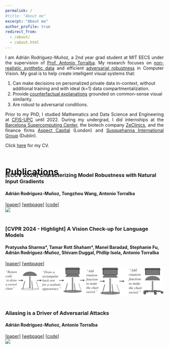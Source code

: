 ```yaml
---
permalink: /
#title: "About me"
excerpt: "About me"
author_profile: true
redirect_from: 
  - /about/
  - /about.html
---
```


<div class="intro">
<p align="justify">
I am Adrián Rodríguez-Muñoz, a 2nd year grad student at MIT EECS under the supervision of 
<a href="http://web.mit.edu/torralba/www/">Prof. Antonio Torralba</a>. My research focuses on <a href="https://mbaradad.github.io/learning_with_noise/">non-realistic synthetic data</a> and efficient <a href="https://adriarm.github.io/_pages/robustness_input_gradients/">adversarial robustness</a> in Computer Vision. 
My goal is to help create intelligent visual systems that:
<ol>
  <li>Can make decisions on personalized private data in-context, without additional training and with ideal (k=1) data compartmentalization.</li>
  <li>Provide <a href="https://jolt.law.harvard.edu/assets/articlePDFs/v31/Counterfactual-Explanations-without-Opening-the-Black-Box-Sandra-Wachter-et-al.pdf">counterfactual explanations</a> grounded on common-sense visual similarity.</li>
  <li>Are robust to adversarial conditions.</li>
</ol>
</p>

<p align="justify">
Prior to my PhD, I studied Mathematics and Data Science and Engineering at <a href="https://cfis.upc.edu/en">CFIS-UPC</a> until 2022. During my undergrad, I did internships at the <a href="https://www.bsc.es">Barcelona Supercomputing Center</a>, the biotech company <a href="https://www.zeclinics.com">ZeClinics</a>, and the finance firms <a href="https://www.aspectcapital.com">Aspect Capital</a> (London) and <a href="https://sig.com">Susquehanna International Group</a> (Dublin).
</p>

<p align="justify">
Click <a href="./files/cv.pdf">here</a> for my CV.
</p>
</div>

<div><h1 style="position: relative; top: 20px;"> Publications</h1></div>
<div id="publications"  style="position: relative; top: -20px;">
    <article>
        <div class="pub_text">
            <h3 class="papertitle">[ECCV 2024] Characterizing Model Robustness with Natural Input Gradients </h3>
            <h4 class="authors">
                <b>Adrián Rodríguez-Muñoz</b>, Tongzhou Wang, Antonio Torralba
            </h4>
            [<a font size="-2" href="https://arxiv.org/pdf/2409.20139">paper</a>] [<a font size="-2" href="_pages/robustness_input_gradients">webpage</a>] [<a font size="-2" href="https://github.com/adriarm/robustness_input_gradients">code</a>]
        </div>
        <a classa="pub_image">
            <img src="_pages/robustness_input_gradients/images/zzz_gradient_comparison_poster_white.png">
        </a>
    </article>
    <br />
    <article>
        <div class="pub_text">
            <h3 class="papertitle">[CVPR 2024 - Highlight] A Vision Check-up for Language Models</h3>
            <h4 class="authors">
                Pratyusha Sharma*, Tamar Rott Shaham*, Manel Baradad,
                Stephanie Fu, <b>Adrián Rodríguez-Muñoz</b>, Shivam Duggal, Phillip Isola, Antonio Torralba
            </h4>
            [<a font size="-2" href="https://arxiv.org/abs/2401.01862">paper</a>] [<a font size="-2" href="https://vision-checkup.csail.mit.edu">webpage</a>]
        </div>
        <a classa="pub_image">
            <img src="_pages/vision_checkup/vision_checkup_row.png">
        </a>
    </article>
    <br />
    <article>
        <div class="pub_text">
            <h3 class="papertitle">Aliasing is a Driver of Adversarial Attacks</h3>
            <h4 class="authors">
                <b>Adrián Rodríguez-Muñoz</b>, Antonio Torralba
            </h4>
            [<a font size="-2" href="https://arxiv.org/abs/2212.11760">paper</a>] [<a font size="-2" href="_pages/aliasing_is_a_driver">webpage</a>] [<a font size="-2" href="https://github.com/adriarm/aliasing_is_a_driver">code</a>]
        </div>
        <a classa="pub_image">
            <img src="_pages/aliasing_is_a_driver/files/toy_example_2.svg">
        </a>
    </article>
<!--     <article>
        <div class="pub_text">
            <h2>Aliasing is a Driver of Adversarial Attacks <br /> <font size="-1"><b>Adrián Rodríguez-Muñoz</b>, <span style="font-weight:normal">Antonio Torralba</span></font> <br /> <font size="-1">[<a href="https://arxiv.org/abs/2212.11760">paper</a>] [<a href="_pages/aliasing_is_a_driver">webpage</a>] [<a href="https://github.com/adriarm/aliasing_is_a_driver">code</a>] <br /> <br /> <a classa="pub_image"><img src="_pages/aliasing_is_a_driver/files/toy_example_2.svg"></a></font>
            </h2>
        </div>       
    </article> -->
</div>

